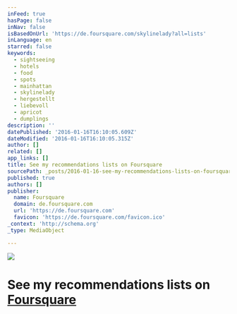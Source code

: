 ```yaml
---
inFeed: true
hasPage: false
inNav: false
isBasedOnUrl: 'https://de.foursquare.com/skylinelady?all=lists'
inLanguage: en
starred: false
keywords:
  - sightseeing
  - hotels
  - food
  - spots
  - mainhattan
  - skylinelady
  - hergestellt
  - liebevoll
  - apricot
  - dumplings
description: ''
datePublished: '2016-01-16T16:10:05.609Z'
dateModified: '2016-01-16T16:10:05.315Z'
author: []
related: []
app_links: []
title: See my recommendations lists on Foursquare
sourcePath: _posts/2016-01-16-see-my-recommendations-lists-on-foursquare.md
published: true
authors: []
publisher:
  name: Foursquare
  domain: de.foursquare.com
  url: 'https://de.foursquare.com'
  favicon: 'https://de.foursquare.com/favicon.ico'
_context: 'http://schema.org'
_type: MediaObject

---
```

![](https://s3-us-west-2.amazonaws.com/the-grid-img/p/df3d35780422953802b80c4e7baa087e828c8237.gif)

# See my recommendations lists on [Foursquare][0]

[0]: https://de.foursquare.com/skylinelady/lists